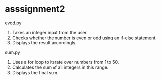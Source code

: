 # asssignment2
evod.py
1. 	Takes an integer input from the user.
2. 	Checks whether the number is even or odd using an if-else statement.
3. 	Displays the result accordingly.

sum.py
1.   Uses a for loop to iterate over numbers from 1 to 50.
2.   Calculates the sum of all integers in this range.
3.   Displays the final sum.
